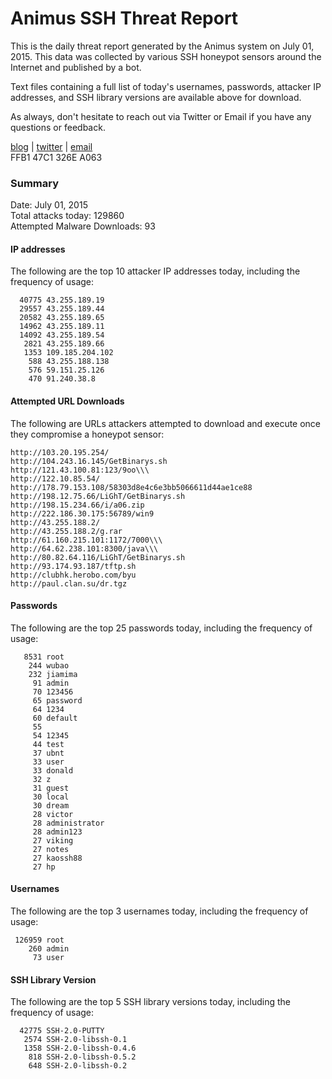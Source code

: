 # Animus SSH Threat Report

This is the daily threat report generated by the Animus system on July 01, 2015. This data was collected by various SSH honeypot sensors around the Internet and published by a bot.  

Text files containing a full list of today's usernames, passwords, attacker IP addresses, and SSH library versions are available above for download.  

As always, don't hesitate to reach out via Twitter or Email if you have any questions or feedback.  

[blog](http://morris.guru) | [twitter](https://twitter.com/andrew___morris) | [email](mailto:andrew@morris.guru)  
FFB1 47C1 326E A063  

### Summary

Date: July 01, 2015  
Total attacks today: 129860  
Attempted Malware Downloads: 93 

#### IP addresses
The following are the top 10 attacker IP addresses today, including the frequency of usage:
```
  40775 43.255.189.19
  29557 43.255.189.44
  20582 43.255.189.65
  14962 43.255.189.11
  14092 43.255.189.54
   2821 43.255.189.66
   1353 109.185.204.102
    588 43.255.188.138
    576 59.151.25.126
    470 91.240.38.8
```

#### Attempted URL Downloads
The following are URLs attackers attempted to download and execute once they compromise a honeypot sensor:
```
http://103.20.195.254/
http://104.243.16.145/GetBinarys.sh
http://121.43.100.81:123/9oo\\\
http://122.10.85.54/
http://178.79.153.108/58303d8e4c6e3bb5066611d44ae1ce88
http://198.12.75.66/LiGhT/GetBinarys.sh
http://198.15.234.66/i/a06.zip
http://222.186.30.175:56789/win9
http://43.255.188.2/
http://43.255.188.2/g.rar
http://61.160.215.101:1172/7000\\\
http://64.62.238.101:8300/java\\\
http://80.82.64.116/LiGhT/GetBinarys.sh
http://93.174.93.187/tftp.sh
http://clubhk.herobo.com/byu
http://paul.clan.su/dr.tgz
```

#### Passwords
The following are the top 25 passwords today, including the frequency of usage:
```
   8531 root
    244 wubao
    232 jiamima
     91 admin
     70 123456
     65 password
     64 1234
     60 default
     55 
     54 12345
     44 test
     37 ubnt
     33 user
     33 donald
     32 z
     31 guest
     30 local
     30 dream
     28 victor
     28 administrator
     28 admin123
     27 viking
     27 notes
     27 kaossh88
     27 hp
```

#### Usernames
The following are the top 3 usernames today, including the frequency of usage:
```
 126959 root
    260 admin
     73 user
```

#### SSH Library Version
The following are the top 5 SSH library versions today, including the frequency of usage:
```
  42775 SSH-2.0-PUTTY
   2574 SSH-2.0-libssh-0.1
   1358 SSH-2.0-libssh-0.4.6
    818 SSH-2.0-libssh-0.5.2
    648 SSH-2.0-libssh-0.2
```
